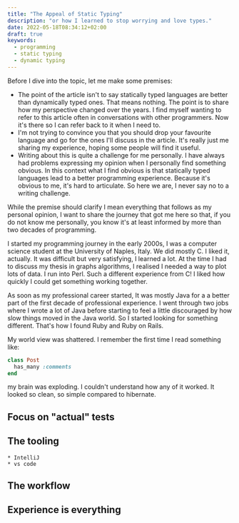 ```yaml
---
title: "The Appeal of Static Typing"
description: "or how I learned to stop worrying and love types."
date: 2022-05-18T08:34:12+02:00
draft: true
keywords:
  - programming
  - static typing
  - dynamic typing
---
```


Before I dive into the topic, let me make some premises:

- The point of the article isn't to say statically typed languages are better
  than dynamically typed ones. That means nothing. The point is to share how my
  perspective changed over the years. I find myself wanting to refer to this
  article often in conversations with other programmers. Now it's there so I can
  refer back to it when I need to.
- I'm not trying to convince you that you should drop your favourite language
  and go for the ones I'll discuss in the article. It's really just me sharing
  my experience, hoping some people will find it useful.
- Writing about this is quite a challenge for me personally. I have always had
  problems expressing my opinion when I personally find something obvious. In
  this context what I find obvious is that statically typed languages lead to a
  better programming experience. Because it's obvious to me, it's hard to
  articulate. So here we are, I never say no to a writing challenge.

While the premise should clarify I mean everything that follows as my personal
opinion, I want to share the journey that got me here so that, if you do not
know me personally, you know it's at least informed by more than two decades of
programming.

I started my programming journey in the early 2000s, I was a computer science
student at the University of Naples, Italy. We did mostly C. I liked it,
actually. It was difficult but very satisfying, I learned a lot. At the time I
had to discuss my thesis in graphs algorithms, I realised I needed a way to plot
lots of data. I run into Perl. Such a different experience from C! I liked how
quickly I could get something working together.

As soon as my professional career started, It was mostly Java for a a better
part of the first decade of professional experience. I went through two jobs
where I wrote a lot of Java before starting to feel a little discouraged by how
slow things moved in the Java world. So I started looking for something
different. That's how I found Ruby and Ruby on Rails.

My world view was shattered. I remember the first time I read something like:

```ruby
class Post
  has_many :comments
end
```

my brain was exploding. I couldn't understand how any of it worked. It looked so
clean, so simple compared to hibernate.

## Focus on "actual" tests

## The tooling

    * IntelliJ
    * vs code
  
## The workflow


## Experience is everything